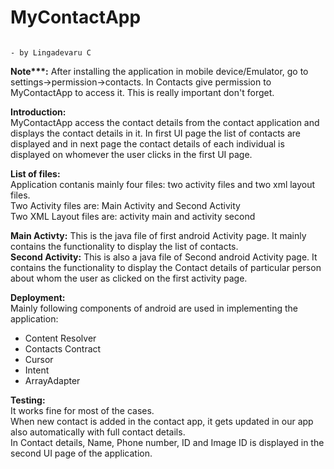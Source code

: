 # MyContactApp 
                                                                                               - by Lingadevaru C

__Note***:__ After installing the application in mobile device/Emulator, go to settings->permission->contacts. 
In Contacts give permission to MyContactApp to access it. This is really important don't forget.

__Introduction:__<br/>
MyContactApp access the contact details from the contact application and displays the contact details in it. In first UI page the list of contacts are displayed and in next page the contact details of each individual is displayed on whomever the user clicks in the first UI page.

__List of files:__<br/>
Application contanis mainly four files: two activity files and two xml layout files.<br/>
Two Activity files are: Main Activity and Second Activity<br/>
Two XML Layout files are: activity main and activity second

__Main Activty:__ This is the java file of first android Activity page. It mainly contains the functionality to display the list of contacts.<br/>
__Second Activity:__ This is also a java file of Second android Activity page. It contains the functionality to display the Contact details of particular person about whom the user as clicked on the first activity page.<br/>

__Deployment:__<br/>
Mainly following components of android are used in implementing the application:<br/>
* Content Resolver
* Contacts Contract
* Cursor
* Intent
* ArrayAdapter

__Testing:__<br/>
It works fine for most of the cases.<br/>
When new contact is added in the contact app, it gets updated in our app also automatically with full contact details.<br/>
In Contact details, Name, Phone number, ID and Image ID is displayed in the second UI page of the application.




